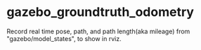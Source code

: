 # gazebo_groundtruth_odometry
Record real time pose, path, and path length(aka mileage) from "gazebo/model_states", to show in rviz.
